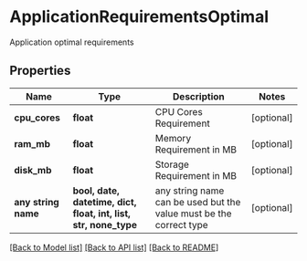 # ApplicationRequirementsOptimal

Application optimal requirements

## Properties
Name | Type | Description | Notes
------------ | ------------- | ------------- | -------------
**cpu_cores** | **float** | CPU Cores Requirement | [optional] 
**ram_mb** | **float** | Memory Requirement in MB | [optional] 
**disk_mb** | **float** | Storage Requirement in MB | [optional] 
**any string name** | **bool, date, datetime, dict, float, int, list, str, none_type** | any string name can be used but the value must be the correct type | [optional]

[[Back to Model list]](../README.md#documentation-for-models) [[Back to API list]](../README.md#documentation-for-api-endpoints) [[Back to README]](../README.md)


